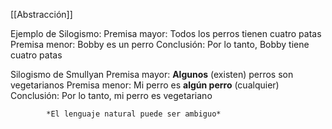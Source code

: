 [[Abstracción]]

Ejemplo de Silogismo:
	Premisa mayor: Todos los perros tienen cuatro patas
	Premisa menor: Bobby es un perro
	Conclusión: Por lo tanto, Bobby tiene cuatro patas

Silogismo de Smullyan 
	Premisa mayor: **Algunos** (existen) perros son vegetarianos
	Premisa menor: Mi perro es **algún perro** (cualquier)
	Conclusión: Por lo tanto, mi perro es vegetariano
			
			*El lenguaje natural puede ser ambiguo*	

